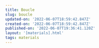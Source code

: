 ```yaml
---
title: Boucle
slug: boucle
updated-on: '2022-06-07T18:59:42.847Z'
created-on: '2022-06-07T18:59:42.847Z'
published-on: '2022-06-07T19:36:41.120Z'
layout: '[materials].html'
tags: materials
---
```



